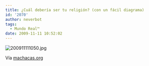 ```yaml
---
title: ¿Cuál debería ser tu religión? (con un fácil diagrama)
id: '2070'
author: neverbot
tags:
  - Mundo Real™
date: 2009-11-11 10:52:02
---
```


![200911111050.jpg](./200911111050.jpg)

Vía [machacas.org](http://www.machacas.org/grafico-para-elegir-religion)